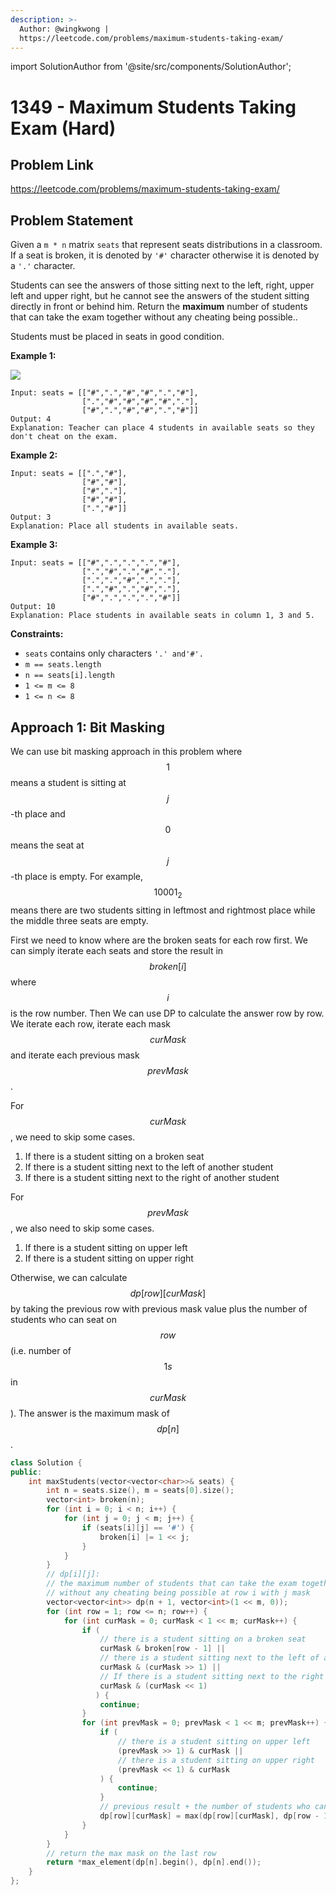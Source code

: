 ```yaml
---
description: >-
  Author: @wingkwong |
  https://leetcode.com/problems/maximum-students-taking-exam/
---
```


import SolutionAuthor from '@site/src/components/SolutionAuthor';

# 1349 - Maximum Students Taking Exam (Hard)

## Problem Link

https://leetcode.com/problems/maximum-students-taking-exam/

## Problem Statement

Given a `m * n` matrix `seats`  that represent seats distributions in a classroom. If a seat is broken, it is denoted by `'#'` character otherwise it is denoted by a `'.'` character.

Students can see the answers of those sitting next to the left, right, upper left and upper right, but he cannot see the answers of the student sitting directly in front or behind him. Return the **maximum** number of students that can take the exam together without any cheating being possible..

Students must be placed in seats in good condition.

**Example 1:**

![](https://assets.leetcode.com/uploads/2020/01/29/image.png)

```
Input: seats = [["#",".","#","#",".","#"],
                [".","#","#","#","#","."],
                ["#",".","#","#",".","#"]]
Output: 4
Explanation: Teacher can place 4 students in available seats so they don't cheat on the exam. 
```

**Example 2:**

```
Input: seats = [[".","#"],
                ["#","#"],
                ["#","."],
                ["#","#"],
                [".","#"]]
Output: 3
Explanation: Place all students in available seats. 
```

**Example 3:**

```
Input: seats = [["#",".",".",".","#"],
                [".","#",".","#","."],
                [".",".","#",".","."],
                [".","#",".","#","."],
                ["#",".",".",".","#"]]
Output: 10
Explanation: Place students in available seats in column 1, 3 and 5. 
```

**Constraints:**

* `seats` contains only characters `'.' and'#'.`
* `m == seats.length`
* `n == seats[i].length`
* `1 <= m <= 8`
* `1 <= n <= 8`

## Approach 1: Bit Masking

We can use bit masking approach in this problem where $$1$$ means a student is sitting at $$j$$-th place and $$0$$ means the seat at $$j$$-th place is empty. For example, $$10001_2$$ means there are two students sitting in leftmost and rightmost place while the middle three seats are empty.

First we need to know where are the broken seats for each row first. We can simply iterate each seats and store the result in $$broken[i]$$ where $$i$$ is the row number. Then We can use DP to calculate the answer row by row. We iterate each row, iterate each mask $$curMask$$ and iterate each previous mask $$prevMask$$.

For $$curMask$$, we need to skip some cases.

1. If there is a student sitting on a broken seat
2. If there is a student sitting next to the left of another student
3. If there is a student sitting next to the right of another student

For $$prevMask$$, we also need to skip some cases.

1. If there is a student sitting on upper left
2. If there is a student sitting on upper right

Otherwise, we can calculate $$dp[row][curMask]$$ by taking the previous row with previous mask value plus the number of students who can seat on $$row$$ (i.e. number of $$1s$$ in $$curMask$$). The answer is the maximum mask of $$dp[n]$$.

<SolutionAuthor name="@wingkwong"/>

```cpp
class Solution {
public:
    int maxStudents(vector<vector<char>>& seats) {
        int n = seats.size(), m = seats[0].size();
        vector<int> broken(n);
        for (int i = 0; i < n; i++) {
            for (int j = 0; j < m; j++) {
                if (seats[i][j] == '#') {
                    broken[i] |= 1 << j;
                }
            }
        }
        // dp[i][j]: 
        // the maximum number of students that can take the exam together 
        // without any cheating being possible at row i with j mask
        vector<vector<int>> dp(n + 1, vector<int>(1 << m, 0));
        for (int row = 1; row <= n; row++) {
            for (int curMask = 0; curMask < 1 << m; curMask++) {
                if (
                    // there is a student sitting on a broken seat
                    curMask & broken[row - 1] || 
                    // there is a student sitting next to the left of another student
                    curMask & (curMask >> 1) ||
                    // If there is a student sitting next to the right of another student
                    curMask & (curMask << 1)
                   ) {
                    continue;
                }
                for (int prevMask = 0; prevMask < 1 << m; prevMask++) {
                    if (
                        // there is a student sitting on upper left 
                        (prevMask >> 1) & curMask || 
                        // there is a student sitting on upper right
                        (prevMask << 1) & curMask
                    ) {
                        continue;
                    }
                    // previous result + the number of students who can seat on this row
                    dp[row][curMask] = max(dp[row][curMask], dp[row - 1][prevMask] + __builtin_popcount(curMask));
                }
            }
        }
        // return the max mask on the last row
        return *max_element(dp[n].begin(), dp[n].end());
    }
};
```

